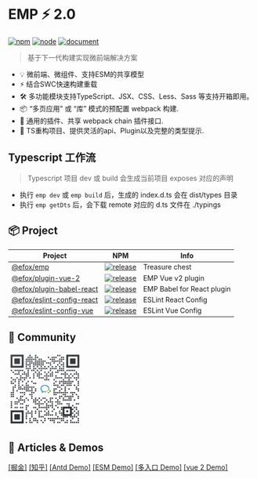 # EMP ⚡ 2.0
<a href="https://www.npmjs.com/package/@efox/emp"><img src="https://img.shields.io/npm/v/@efox/emp.svg" alt="npm"></a>
<a href="https://emp2.netlify.app"><img src="https://img.shields.io/node/v/@efox/emp.svg" alt="node"></a>
<a href="https://emp2.netlify.app"><img src="https://img.shields.io/badge/EMP.Document-v2-blue" alt="document"></a>

> 基于下一代构建实现微前端解决方案
+ 💡 微前端、微组件、支持ESM的共享模型
+ ⚡️ 结合SWC快速构建重载
+ 🛠️ 多功能模块支持TypeScript、JSX、CSS、Less、Sass 等支持开箱即用。
+ 📦 “多页应用” 或 “库” 模式的预配置 webpack 构建.
+ 🔩 通用的插件、共享 webpack chain 插件接口.
+ 🔑 TS重构项目、提供灵活的api、Plugin以及完整的类型提示.

## Typescript 工作流
> Typescript 项目 dev 或 build 会生成当前项目 exposes 对应的声明
+ 执行 `emp dev` 或 `emp build` 后，生成的 index.d.ts 会在 dist/types 目录
+ 执行 `emp getDts` 后，会下载 remote 对应的 d.ts 文件在 ./typings

## 📦 Project
|Project|NPM|Info|
|---|---|---|
|[@efox/emp](packages/emp)|[![release](https://img.shields.io/npm/v/@efox/emp.svg)](https://www.npmjs.com/package/@efox/emp)|Treasure chest|
|[@efox/plugin-vue-2](packages/plugin-vue-2)|[![release](https://img.shields.io/npm/v/@efox/plugin-vue-2)](https://www.npmjs.com/package/@efox/plugin-vue-2)| EMP Vue v2 plugin|
|[@efox/plugin-babel-react](packages/plugin-babel-react)|[![release](https://img.shields.io/npm/v/@efox/plugin-babel-react)](https://www.npmjs.com/package/@efox/plugin-babel-react)| EMP Babel for React plugin|
|[@efox/eslint-config-react](packages/eslint-config-react)|[![release](https://img.shields.io/npm/v/@efox/eslint-config-react.svg)](https://www.npmjs.com/package/@efox/eslint-config-react)|ESLint React Config|
|[@efox/eslint-config-vue](packages/eslint-config-vue)|[![release](https://img.shields.io/npm/v/@efox/eslint-config-vue.svg)](https://www.npmjs.com/package/@efox/eslint-config-vue)|ESLint Vue Config|


## 👬 Community
<img src="docs/img/contact_me_qr.png" width="150" />

## 📖 Articles & Demos
<a href="https://juejin.cn/user/483440843559406/posts">[掘金]</a>
<a href="https://www.zhihu.com/column/efoxteam">[知乎]</a>
<a href="projects/antd-base">[Antd Demo]</a>
<a href="projects/demo">[ESM Demo]</a>
<a href="projects/multi-entries-app">[多入口 Demo]</a>
<a href="projects/vue-2-base">[vue 2 Demo]</a>
